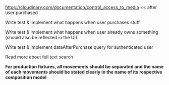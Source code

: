 https://cloudinary.com/documentation/control_access_to_media << after user purchased

Write test & implement what happens when user purchases stuff

Write test & implement what happens when user already owns something (should also be reflected in the UI).

Write test & implement dataAfterPurchase query for authenticated user

Read more about full text search

**For production fixtures, all movements should be separated and the name of each movements should be stated clearly in the name of its respective composition model**
